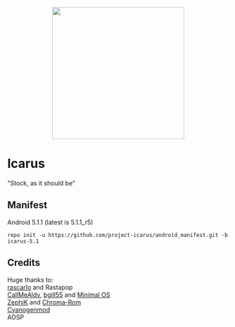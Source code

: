 <p align="center">
  <img src="https://raw.github.com/project-icarus/android_manifest/icarus-5.1/icarus-logo.png" width="300">
</p>

Icarus
=============
"Stock, as it should be" 

Manifest
-------------
Android 5.1.1 (latest is 5.1.1_r5)

`repo init -u https://github.com/project-icarus/android_manifest.git -b icarus-5.1`

Credits
------------
Huge thanks to:  
[rascarlo](https://plus.google.com/+CarloDiNuccio/) and Rastapop  
[CallMeAldy](https://github.com/CallMeAldy), [bgill55](https://github.com/bgill55) and [Minimal OS](https://github.com/MinimalOS)  
[ZephiK](https://github.com/zephiK) and [Chroma-Rom](https://github.com/Chroma-Aosp)  
[Cyanogenmod](https://github.com/CyanogenMod)  
AOSP  
